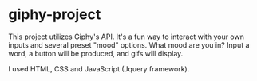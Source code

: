 # giphy-project

This project utilizes Giphy's API. It's a fun way to interact with your own inputs and several preset "mood" options. What mood are you in? Input a word, a button will be produced, and gifs will display. 

I used HTML, CSS and JavaScript (Jquery framework).

